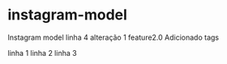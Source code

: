 # instagram-model
Instagram model
linha 4
alteração 1 feature2.0
Adicionado tags

linha 1
linha 2
linha 3
